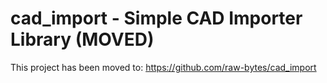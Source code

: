 # cad_import - Simple CAD Importer Library (MOVED)
This project has been moved to:
https://github.com/raw-bytes/cad_import
